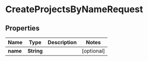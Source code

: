 

# CreateProjectsByNameRequest


## Properties

Name | Type | Description | Notes
------------ | ------------- | ------------- | -------------
**name** | **String** |  |  [optional]



